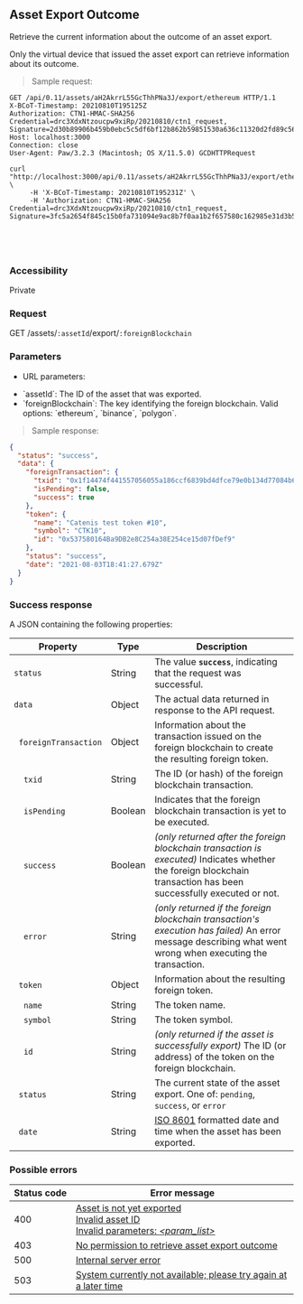 ## Asset Export Outcome

Retrieve the current information about the outcome of an asset export.

<aside class="notice">
Only the virtual device that issued the asset export can retrieve information about its outcome.
</aside>

> Sample request:

```http--raw
GET /api/0.11/assets/aH2AkrrL55GcThhPNa3J/export/ethereum HTTP/1.1
X-BCoT-Timestamp: 20210810T195125Z
Authorization: CTN1-HMAC-SHA256 Credential=drc3XdxNtzoucpw9xiRp/20210810/ctn1_request, Signature=2d30b89906b459b0ebc5c5df6bf12b862b59851530a636c11320d2fd89c5614e
Host: localhost:3000
Connection: close
User-Agent: Paw/3.2.3 (Macintosh; OS X/11.5.0) GCDHTTPRequest
```

```shell
curl "http://localhost:3000/api/0.11/assets/aH2AkrrL55GcThhPNa3J/export/ethereum" \
     -H 'X-BCoT-Timestamp: 20210810T195231Z' \
     -H 'Authorization: CTN1-HMAC-SHA256 Credential=drc3XdxNtzoucpw9xiRp/20210810/ctn1_request, Signature=3fc5a2654f845c15b0fa731094e9ac8b7f0aa1b2f657580c162985e31d3b5438'
```

```html--javascript
```

```javascript--node
```

```php
```

```rust
```

### Accessibility

Private

### Request

GET /assets/`:assetId`/export/`:foreignBlockchain`

### Parameters

<!-- Note: we are not using the native markdown list feature for the second level items because the generated
        HTML has no space to the following first level item -->
- URL parameters:
<ul class="parameterList">
  <li>`assetId`: The ID of the asset that was exported.</li>
  <li>`foreignBlockchain`: The key identifying the foreign blockchain. Valid options: `ethereum`, `binance`, `polygon`.</li>
</ul>

> Sample response:

```json
{
  "status": "success",
  "data": {
    "foreignTransaction": {
      "txid": "0x1f14474f441557056055a186ccf6839bd4dfce79e0b134d77084b6ef4274dc1a",
      "isPending": false,
      "success": true
    },
    "token": {
      "name": "Catenis test token #10",
      "symbol": "CTK10",
      "id": "0x537580164Ba9DB2e8C254a38E254ce15d07fDef9"
    },
    "status": "success",
    "date": "2021-08-03T18:41:27.679Z"
  }
}
```

### Success response

A JSON containing the following properties:

| Property | Type | Description |
| -------- | ---- | ----------- |
| `status` | String | The value **`success`**, indicating that the request was successful. |
| `data` | Object | The actual data returned in response to the API request. |
| &nbsp;&nbsp;`foreignTransaction` | Object | Information about the transaction issued on the foreign blockchain to create the resulting foreign token. |
| &nbsp;&nbsp;&nbsp;&nbsp;`txid` | String | The ID (or hash) of the foreign blockchain transaction. |
| &nbsp;&nbsp;&nbsp;&nbsp;`isPending` | Boolean | Indicates that the foreign blockchain transaction is yet to be executed. |
| &nbsp;&nbsp;&nbsp;&nbsp;`success` | Boolean | *(only returned after the foreign blockchain transaction is executed)* Indicates whether the foreign blockchain transaction has been successfully executed or not. |
| &nbsp;&nbsp;&nbsp;&nbsp;`error` | String | *(only returned if the foreign blockchain transaction's execution has failed)* An error message describing what went wrong when executing the transaction. |
| &nbsp;&nbsp;`token` | Object | Information about the resulting foreign token. |
| &nbsp;&nbsp;&nbsp;&nbsp;`name` | String | The token name. |
| &nbsp;&nbsp;&nbsp;&nbsp;`symbol` | String | The token symbol. |
| &nbsp;&nbsp;&nbsp;&nbsp;`id` | String | *(only returned if the asset is successfully export)* The ID (or address) of the token on the foreign blockchain. |
| &nbsp;&nbsp;`status` | String | The current state of the asset export. One of: `pending`, `success`, or `error` |
| &nbsp;&nbsp;`date` | String | <a href="https://en.wikipedia.org/wiki/ISO_8601" target="_blank">ISO 8601</a> formatted date and time when the asset has been exported. |

### Possible errors

| Status&nbsp;code | Error&nbsp;message |
| ----------- | ------------- |
| 400 | <a href="#error_msg_8">Asset is not yet exported</a><br><a href="#error_msg_105">Invalid asset ID</a><br><a href="#error_msg_130">Invalid parameters: <i>&lt;param_list&gt;</i></a> |
| 403 | <a href="#error_msg_186">No permission to retrieve asset export outcome</a> |
| 500 | <a href="#error_msg_100">Internal server error</a> |
| 503 | <a href="#error_msg_220">System currently not available; please try again at a later time</a> |

